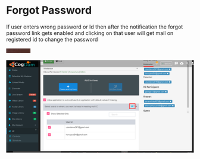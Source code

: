 # Forgot Password

If user enters wrong password or Id then after the notification the forgot password link gets enabled and clicking on that user will get mail on registered id to change the password

![](../.gitbook/assets/image%20%28159%29.png)

![](../.gitbook/assets/image%20%28170%29.png)





